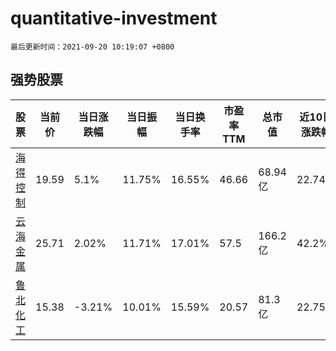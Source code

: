 # quantitative-investment

`最后更新时间：2021-09-20 10:19:07 +0800`

## 强势股票

|股票|当前价|当日涨跌幅|当日振幅|当日换手率|市盈率TTM|总市值|近10日涨跌幅|
|----|----|----|----|----|----|----|----|
|[海得控制](https://xueqiu.com/S/SZ002184)|19.59|5.1%|11.75%|16.55%|46.66|68.94亿|22.74%|
|[云海金属](https://xueqiu.com/S/SZ002182)|25.71|2.02%|11.71%|17.01%|57.5|166.2亿|42.2%|
|[鲁北化工](https://xueqiu.com/S/SH600727)|15.38|-3.21%|10.01%|15.59%|20.57|81.3亿|22.75%|
